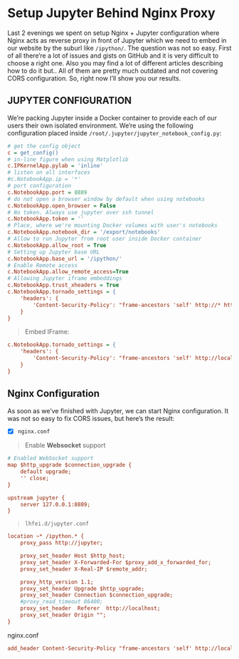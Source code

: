 # Setup Jupyter Behind Nginx Proxy

Last 2 evenings we spent on setup Nginx + Jupyter configuration where Nginx acts as reverse proxy in front of Jupyter which we need to embed in our website by the suburl like `/ipython/`. The question was not so easy. First of all there’re a lot of issues and gists on GitHub and it is very difficult to choose a right one. Also you may find a lot of different articles describing how to do it but.. All of them are pretty much outdated and not covering CORS configuration. So, right now I’ll show you our results.

## JUPYTER CONFIGURATION

We’re packing Jupyter inside a Docker container to provide each of our users their own isolated environment.  We’re using the following configuration placed inside `/root/.jupyter/jupyter_notebook_config.py`:

```ini
# get the config object
c = get_config()  
# in-line figure when using Matplotlib
c.IPKernelApp.pylab = 'inline'
# listen on all interfaces
#c.NotebookApp.ip = '*' 
# port configuration
c.NotebookApp.port = 8889
# do not open a browser window by default when using notebooks
c.NotebookApp.open_browser = False
# No token. Always use jupyter over ssh tunnel
c.NotebookApp.token = ''
# Place, where we're mounting Docker volumes with user's notebooks
c.NotebookApp.notebook_dir = '/export/notebooks'
# Allow to run Jupyter from root user inside Docker container
c.NotebookApp.allow_root = True 
# Setting up Jupyter base URL
c.NotebookApp.base_url = '/ipython/'
# Enable Remote access
c.NotebookApp.allow_remote_access=True
# Allowing Jupyter iframe embeddings
c.NotebookApp.trust_xheaders = True 
c.NotebookApp.tornado_settings = {
    'headers': {
        'Content-Security-Policy': "frame-ancestors 'self' http://* https://*",
    }
}
```





>  Embed IFrame:

```ini
c.NotebookApp.tornado_settings = {
    'headers': {
        'Content-Security-Policy': "frame-ancestors 'self' http://localhost:4200 ",
    }
}
```



## Nginx Configuration

As soon as we’ve finished with Jupyter, we can start Nginx configuration. It was not so easy to fix CORS issues, but here’s the result:

- [x] `nginx.conf`



> Enable **Websocket**  support

```ini
# Enabled WebSocket support
map $http_upgrade $connection_upgrade {
    default upgrade;
    '' close;
}

upstream jupyter {
    server 127.0.0.1:8889;
}
```



> `lhfei.d/jupyter.conf`

```ini
location ~* /ipython.* {
    proxy_pass http://jupyter;

    proxy_set_header Host $http_host;
    proxy_set_header X-Forwarded-For $proxy_add_x_forwarded_for;
    proxy_set_header X-Real-IP $remote_addr;

    proxy_http_version 1.1;
    proxy_set_header Upgrade $http_upgrade;
    proxy_set_header Connection $connection_upgrade;
    #proxy_read_timeout 86400;
    proxy_set_header  Referer  http://localhost;
    proxy_set_header Origin "";
}
```



nginx.conf

```ini
add_header Content-Security-Policy "frame-ancestors 'self' http://localhost:4200";
```



